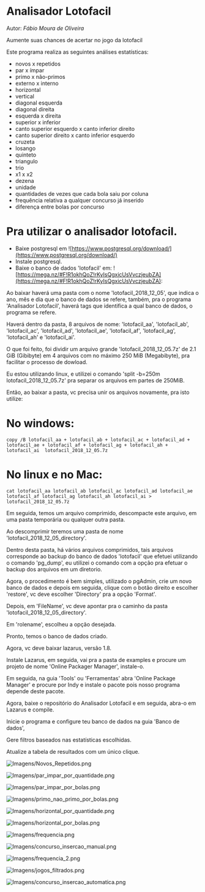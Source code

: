Analisador Lotofacil
======================
Autor: *Fábio Moura de Oliveira*

Aumente suas chances de acertar no jogo da lotofacil

Este programa realiza as seguintes análises estatísticas:
* novos x repetidos
* par x ímpar
* primo x não-primos
* externo x interno
* horizontal
* vertical
* diagonal esquerda
* diagonal direita
* esquerda x direita
* superior x inferior
* canto superior esquerdo x canto inferior direito
* canto superior direito x canto inferior esquerdo
* cruzeta
* losango
* quinteto
* triangulo
* trio
* x1 x x2
* dezena
* unidade
* quantidades de vezes que cada bola saiu por coluna
* frequência relativa a qualquer concurso já inserido
* diferença entre bolas por concurso

Pra utilizar o analisador lotofacil.
=====================================
* Baixe postgresql em ![https://www.postgresql.org/download/](https://www.postgresql.org/download/)
* Instale postgresql.
* Baixe o banco de dados 'lotofacil' em: ![https://mega.nz/#F!R1okhQoZ!rKyIsQgxicUsVvczjeubZA](https://mega.nz/#F!R1okhQoZ!rKyIsQgxicUsVvczjeubZA):

Ao baixar haverá uma pasta com o nome 'lotofacil_2018_12_05', que indica o ano, mês e dia que o banco de dados se refere, também,
pra o programa 'Analisador Lotofacil', haverá tags que identifica a qual banco de dados, o programa se refere.

Haverá dentro da pasta, 8 arquivos de nome: 'lotofacil_aa', 'lotofacil_ab', 'lotofacil_ac', 'lotofacil_ad', 'lotofacil_ae',
'lotofacil_af', 'lotofacil_ag', 'lotofacil_ah' e 'lotofacil_ai'.

O que foi feito, foi dividir um arquivo grande 'lotofacil_2018_12_05.7z' de 2.1 GiB (Gibibyte) em 4 arquivos com no máximo 250 MiB (Megabibyte), pra facilitar o processo de dowload.

Eu estou utilizando linux, e utilizei o comando 'split -b=250m lotofacil_2018_12_05.7z' pra separar os arquivos
em partes de 250MiB.

Então, ao baixar a pasta, vc precisa unir os arquivos novamente, pra isto utilize:
# No windows:
`copy /B lotofacil_aa + lotofacil_ab + lotofacil_ac + lotofacil_ad + lotofacil_ae + lotofacil_af + lotofacil_ag + lotofacil_ah + lotofacil_ai  lotofacil_2018_12_05.7z`

# No linux e no Mac:
`cat lotofacil_aa lotofacil_ab lotofacil_ac lotofacil_ad lotofacil_ae lotofacil_af lotofacil_ag lotofacil_ah lotofacil_ai > lotofacil_2018_12_05.7z`

Em seguida, temos um arquivo comprimido, descompacte este arquivo, em uma pasta temporária ou qualquer outra pasta.

Ao descomprimir teremos uma pasta de nome 'lotofacil_2018_12_05_directory'.

Dentro desta pasta, há vários arquivos comprimidos, tais arquivos corresponde ao backup do banco de dados 'lotofacil'
que efetuei utilizando o comando 'pg_dump', eu utilizei o comando com a opção pra efetuar o backup dos arquivos em um diretorio.

Agora, o procedimento é bem simples, utilizado o pgAdmin, crie um novo banco de dados e depois em seguida, clique
com o botão direito e escolher 'restore', vc deve escolher 'Directory' pra a opção 'Format'.

Depois, em 'FileName', vc deve apontar pra o caminho da pasta 'lotofacil_2018_12_05_directory'.

Em 'rolename', escolheu a opção desejada.

Pronto, temos o banco de dados criado.

Agora, vc deve baixar lazarus, versão 1.8.

Instale Lazarus, em seguida, vai pra a pasta de examples e procure um projeto de nome 'Online Packager Manager', instale-o.

Em seguida, na guia 'Tools' ou 'Ferramentas' abra 'Online Package Manager' e procure por Indy e instale o pacote pois nosso programa depende deste pacote.

Agora, baixe o repositório do Analisador Lotofacil e em seguida, abra-o em Lazarus e compile.

Inicie o programa e configure teu banco de dados na guia 'Banco de dados',

Gere filtros baseados nas estatísticas escolhidas.

Atualize a tabela de resultados com um único clique.

![Imagens/Novos_Repetidos.png](Imagens/novos_repetidos.png)

![Imagens/par_impar_por_quantidade.png](Imagens/par_impar_por_quantidade.png)

![Imagens/par_impar_por_bolas.png](Imagens/par_impar_por_bolas.png)

![Imagens/primo_nao_primo_por_bolas.png](Imagens/primo_nao_primo_por_bolas.png)

![Imagens/horizontal_por_quantidade.png](Imagens/horizontal_por_quantidade.png)

![Imagens/horizontal_por_bolas.png](Imagens/horizontal_por_bolas.png)

![Imagens/frequencia.png](Imagens/frequencia.png)

![Imagens/concurso_insercao_manual.png](Imagens/concurso_insercao_manual.png)

![Imagens/frequencia_2.png](Imagens/frequencia_2.png)

![Imagens/jogos_filtrados.png](Imagens/jogos_filtrados.png)

![Imagens/concurso_insercao_automatica.png](Imagens/concurso_insercao_automatica.png)






